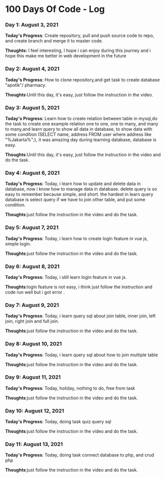 # 100 Days Of Code - Log

### Day 1: August 3, 2021

**Today's Progress**: Create repository, pull and push source code to repo, and create branch and merge it to master code.

**Thoughts:** I feel interesting, I hope i can enjoy during this journey and i hope this make me better in web development in the future



### Day 2: August 4, 2021 

**Today's Progress**: How to clone repository,and get task to create database "apotik"/ pharmacy.

**Thoughts**:Until this day, it's easy, just follow the instruction in the video.

### Day 3: August 5, 2021 

**Today's Progress**: Learn how to create relation between table in mysql,do the task to create one example relation one to one, one to many, and many to many,and learn query to show all data in database, to show data with some condition (SELECT name, address FROM user where address like "%Jakarta%";), it was amazing day during learning database, database is easy.

**Thoughts**:Until this day, it's easy, just follow the instruction in the video and do the task.

### Day 4: August 6, 2021 

**Today's Progress**: Today, i learn how to update and delete data in database, now i know how to manage data in database. delete query is so easy to remember because simple, and short. the hardest in learn query database is select query if we have to join other table, and put some condition. 

**Thoughts**:just follow the instruction in the video and do the task.

### Day 5: August 7, 2021 

**Today's Progress**: Today, i learn how to create login feature in vue js, simple login. 

**Thoughts**:just follow the instruction in the video and do the task.
### Day 6: August 8, 2021 

**Today's Progress**: Today, i still learn login feature in vue js. 

**Thoughts**:login feature is not easy, i think just follow the instruction and code run well but i got error .
### Day 7: August 9, 2021 

**Today's Progress**: Today, i learn query sql about join table, inner join, left join, right join and full join. 

**Thoughts**:just follow the instruction in the video and do the task.
### Day 8: August 10, 2021 

**Today's Progress**: Today, i learn query sql about how to join multiple table

**Thoughts**:just follow the instruction in the video and do the task.
### Day 9: August 11, 2021 

**Today's Progress**: Today, holiday, nothing to do, free from task

**Thoughts**:just follow the instruction in the video and do the task.
### Day 10: August 12, 2021 

**Today's Progress**: Today, doing task quiz query sql 

**Thoughts**:just follow the instruction in the video and do the task.
### Day 11: August 13, 2021 

**Today's Progress**: Today, doing task connect database to php, and crud php

**Thoughts**:just follow the instruction in the video and do the task.



<!-- ### Day 1: June 27, Monday

**Today's Progress**: I've gone through many exercises on FreeCodeCamp.

**Thoughts** I've recently started coding, and it's a great feeling when I finally solve an algorithm challenge after a lot of attempts and hours spent.

**Link(s) to work**
1. [Find the Longest Word in a String](https://www.freecodecamp.com/challenges/find-the-longest-word-in-a-string)
2. [Title Case a Sentence](https://www.freecodecamp.com/challenges/title-case-a-sentence) -->
